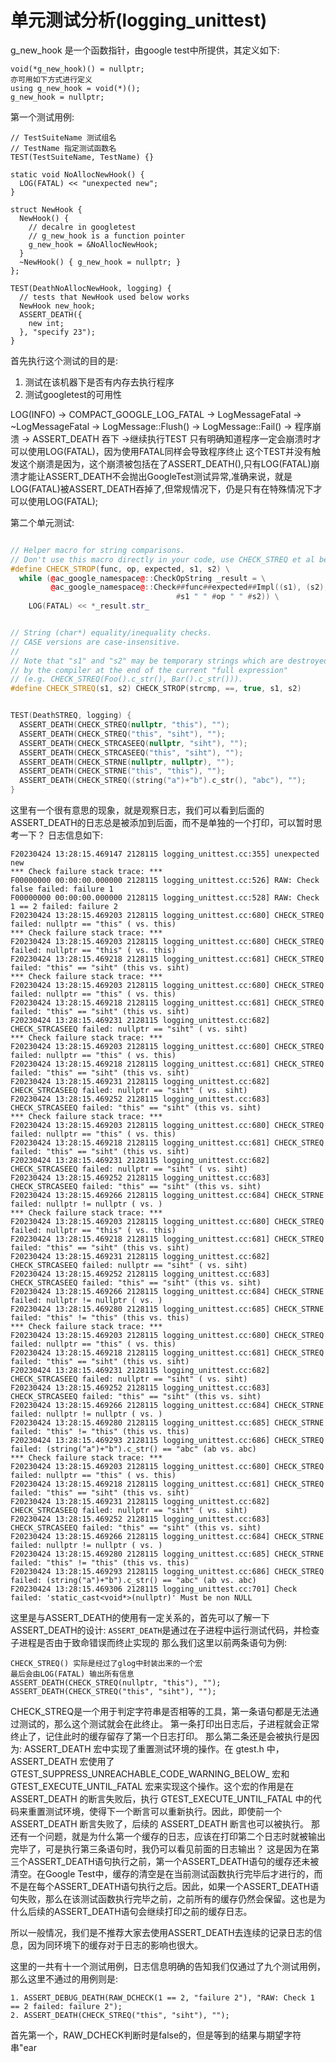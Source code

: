 # 单元测试分析(logging_unittest)

g_new_hook 是一个函数指针，由google test中所提供，其定义如下:
```
void(*g_new_hook)() = nullptr;
亦可用如下方式进行定义
using g_new_hook = void(*)();
g_new_hook = nullptr;
```

第一个测试用例:
```
// TestSuiteName 测试组名
// TestName 指定测试函数名
TEST(TestSuiteName, TestName) {}

static void NoAllocNewHook() {
  LOG(FATAL) << "unexpected new";
}

struct NewHook {
  NewHook() {
    // decalre in googletest 
    // g_new_hook is a function pointer
    g_new_hook = &NoAllocNewHook;
  }
  ~NewHook() { g_new_hook = nullptr; }
};

TEST(DeathNoAllocNewHook, logging) {
  // tests that NewHook used below works
  NewHook new_hook;
  ASSERT_DEATH({
    new int;
  }, "specify 23");
}
```

首先执行这个测试的目的是: 
1. 测试在该机器下是否有内存去执行程序
2. 测试googletest的可用性

LOG(INFO) -> COMPACT_GOOGLE_LOG_FATAL -> LogMessageFatal -> ~LogMessageFatal ->
LogMessage::Flush() -> LogMessage::Fail() -> 程序崩溃 -> ASSERT_DEATH 吞下
->继续执行TEST
只有明确知道程序一定会崩溃时才可以使用LOG(FATAL)，因为使用FATAL同样会导致程序终止
这个TEST并没有触发这个崩溃是因为，这个崩溃被包括在了ASSERT_DEATH(),只有LOG(FATAL)崩溃才能让ASSERT_DEATH不会抛出GoogleTest测试异常,准确来说，就是LOG(FATAL)被ASSERT_DEATH吞掉了,但常规情况下，仍是只有在特殊情况下才可以使用LOG(FATAL);

第二个单元测试:
```c++

// Helper macro for string comparisons.
// Don't use this macro directly in your code, use CHECK_STREQ et al below.
#define CHECK_STROP(func, op, expected, s1, s2) \
  while (@ac_google_namespace@::CheckOpString _result = \
         @ac_google_namespace@::Check##func##expected##Impl((s1), (s2), \
                                     #s1 " " #op " " #s2)) \
    LOG(FATAL) << *_result.str_


// String (char*) equality/inequality checks.
// CASE versions are case-insensitive.
//
// Note that "s1" and "s2" may be temporary strings which are destroyed
// by the compiler at the end of the current "full expression"
// (e.g. CHECK_STREQ(Foo().c_str(), Bar().c_str())).
#define CHECK_STREQ(s1, s2) CHECK_STROP(strcmp, ==, true, s1, s2)


TEST(DeathSTREQ, logging) {
  ASSERT_DEATH(CHECK_STREQ(nullptr, "this"), "");
  ASSERT_DEATH(CHECK_STREQ("this", "siht"), "");
  ASSERT_DEATH(CHECK_STRCASEEQ(nullptr, "siht"), "");
  ASSERT_DEATH(CHECK_STRCASEEQ("this", "siht"), "");
  ASSERT_DEATH(CHECK_STRNE(nullptr, nullptr), "");
  ASSERT_DEATH(CHECK_STRNE("this", "this"), "");
  ASSERT_DEATH(CHECK_STREQ((string("a")+"b").c_str(), "abc"), "");
}
```

这里有一个很有意思的现象，就是观察日志，我们可以看到后面的ASSERT_DEATH的日志总是被添加到后面，而不是单独的一个打印，可以暂时思考一下？
日志信息如下:
```
F20230424 13:28:15.469147 2128115 logging_unittest.cc:355] unexpected new
*** Check failure stack trace: ***
F00000000 00:00:00.000000 2128115 logging_unittest.cc:526] RAW: Check false failed: failure 1
F00000000 00:00:00.000000 2128115 logging_unittest.cc:528] RAW: Check 1 == 2 failed: failure 2
F20230424 13:28:15.469203 2128115 logging_unittest.cc:680] CHECK_STREQ failed: nullptr == "this" ( vs. this)
*** Check failure stack trace: ***
F20230424 13:28:15.469203 2128115 logging_unittest.cc:680] CHECK_STREQ failed: nullptr == "this" ( vs. this)
F20230424 13:28:15.469218 2128115 logging_unittest.cc:681] CHECK_STREQ failed: "this" == "siht" (this vs. siht)
*** Check failure stack trace: ***
F20230424 13:28:15.469203 2128115 logging_unittest.cc:680] CHECK_STREQ failed: nullptr == "this" ( vs. this)
F20230424 13:28:15.469218 2128115 logging_unittest.cc:681] CHECK_STREQ failed: "this" == "siht" (this vs. siht)
F20230424 13:28:15.469231 2128115 logging_unittest.cc:682] CHECK_STRCASEEQ failed: nullptr == "siht" ( vs. siht)
*** Check failure stack trace: ***
F20230424 13:28:15.469203 2128115 logging_unittest.cc:680] CHECK_STREQ failed: nullptr == "this" ( vs. this)
F20230424 13:28:15.469218 2128115 logging_unittest.cc:681] CHECK_STREQ failed: "this" == "siht" (this vs. siht)
F20230424 13:28:15.469231 2128115 logging_unittest.cc:682] CHECK_STRCASEEQ failed: nullptr == "siht" ( vs. siht)
F20230424 13:28:15.469252 2128115 logging_unittest.cc:683] CHECK_STRCASEEQ failed: "this" == "siht" (this vs. siht)
*** Check failure stack trace: ***
F20230424 13:28:15.469203 2128115 logging_unittest.cc:680] CHECK_STREQ failed: nullptr == "this" ( vs. this)
F20230424 13:28:15.469218 2128115 logging_unittest.cc:681] CHECK_STREQ failed: "this" == "siht" (this vs. siht)
F20230424 13:28:15.469231 2128115 logging_unittest.cc:682] CHECK_STRCASEEQ failed: nullptr == "siht" ( vs. siht)
F20230424 13:28:15.469252 2128115 logging_unittest.cc:683] CHECK_STRCASEEQ failed: "this" == "siht" (this vs. siht)
F20230424 13:28:15.469266 2128115 logging_unittest.cc:684] CHECK_STRNE failed: nullptr != nullptr ( vs. )
*** Check failure stack trace: ***
F20230424 13:28:15.469203 2128115 logging_unittest.cc:680] CHECK_STREQ failed: nullptr == "this" ( vs. this)
F20230424 13:28:15.469218 2128115 logging_unittest.cc:681] CHECK_STREQ failed: "this" == "siht" (this vs. siht)
F20230424 13:28:15.469231 2128115 logging_unittest.cc:682] CHECK_STRCASEEQ failed: nullptr == "siht" ( vs. siht)
F20230424 13:28:15.469252 2128115 logging_unittest.cc:683] CHECK_STRCASEEQ failed: "this" == "siht" (this vs. siht)
F20230424 13:28:15.469266 2128115 logging_unittest.cc:684] CHECK_STRNE failed: nullptr != nullptr ( vs. )
F20230424 13:28:15.469280 2128115 logging_unittest.cc:685] CHECK_STRNE failed: "this" != "this" (this vs. this)
*** Check failure stack trace: ***
F20230424 13:28:15.469203 2128115 logging_unittest.cc:680] CHECK_STREQ failed: nullptr == "this" ( vs. this)
F20230424 13:28:15.469218 2128115 logging_unittest.cc:681] CHECK_STREQ failed: "this" == "siht" (this vs. siht)
F20230424 13:28:15.469231 2128115 logging_unittest.cc:682] CHECK_STRCASEEQ failed: nullptr == "siht" ( vs. siht)
F20230424 13:28:15.469252 2128115 logging_unittest.cc:683] CHECK_STRCASEEQ failed: "this" == "siht" (this vs. siht)
F20230424 13:28:15.469266 2128115 logging_unittest.cc:684] CHECK_STRNE failed: nullptr != nullptr ( vs. )
F20230424 13:28:15.469280 2128115 logging_unittest.cc:685] CHECK_STRNE failed: "this" != "this" (this vs. this)
F20230424 13:28:15.469293 2128115 logging_unittest.cc:686] CHECK_STREQ failed: (string("a")+"b").c_str() == "abc" (ab vs. abc)
*** Check failure stack trace: ***
F20230424 13:28:15.469203 2128115 logging_unittest.cc:680] CHECK_STREQ failed: nullptr == "this" ( vs. this)
F20230424 13:28:15.469218 2128115 logging_unittest.cc:681] CHECK_STREQ failed: "this" == "siht" (this vs. siht)
F20230424 13:28:15.469231 2128115 logging_unittest.cc:682] CHECK_STRCASEEQ failed: nullptr == "siht" ( vs. siht)
F20230424 13:28:15.469252 2128115 logging_unittest.cc:683] CHECK_STRCASEEQ failed: "this" == "siht" (this vs. siht)
F20230424 13:28:15.469266 2128115 logging_unittest.cc:684] CHECK_STRNE failed: nullptr != nullptr ( vs. )
F20230424 13:28:15.469280 2128115 logging_unittest.cc:685] CHECK_STRNE failed: "this" != "this" (this vs. this)
F20230424 13:28:15.469293 2128115 logging_unittest.cc:686] CHECK_STREQ failed: (string("a")+"b").c_str() == "abc" (ab vs. abc)
F20230424 13:28:15.469306 2128115 logging_unittest.cc:701] Check failed: 'static_cast<void*>(nullptr)' Must be non NULL
```

这里是与ASSERT_DEATH的使用有一定关系的，首先可以了解一下ASSERT_DEATH的设计:
<code>ASSERT_DEATH</code>是通过在子进程中运行测试代码，并检查子进程是否由于致命错误而终止实现的
那么我们这里以前两条语句为例:
```
CHECK_STREQ() 实际是经过了glog中封装出来的一个宏
最后会由LOG(FATAL) 输出所有信息
ASSERT_DEATH(CHECK_STREQ(nullptr, "this"), "");
ASSERT_DEATH(CHECK_STREQ("this", "siht"), "");
```
CHECK_STREQ是一个用于判定字符串是否相等的工具，第一条语句都是无法通过测试的，那么这个测试就会在此终止。
第一条打印出日志后，子进程就会正常终止了，记住此时的缓存留存了第一个日志打印。
那么第二条还是会被执行是因为:
ASSERT_DEATH 宏中实现了重置测试环境的操作。在 gtest.h 中，ASSERT_DEATH 宏使用了 GTEST_SUPPRESS_UNREACHABLE_CODE_WARNING_BELOW_ 宏和 GTEST_EXECUTE_UNTIL_FATAL 宏来实现这个操作。这个宏的作用是在 ASSERT_DEATH 的断言失败后，执行 GTEST_EXECUTE_UNTIL_FATAL 中的代码来重置测试环境，使得下一个断言可以重新执行。因此，即使前一个 ASSERT_DEATH 断言失败了，后续的 ASSERT_DEATH 断言也可以被执行。
那还有一个问题，就是为什么第一个缓存的日志，应该在打印第二个日志时就被输出完毕了，可是执行第三条语句时，我仍可以看见前面的日志输出？
这是因为在第三个ASSERT_DEATH语句执行之前，第一个ASSERT_DEATH语句的缓存还未被清空。在Google Test中，缓存的清空是在当前测试函数执行完毕后才进行的，而不是在每个ASSERT_DEATH语句执行之后。因此，如果一个ASSERT_DEATH语句失败，那么在该测试函数执行完毕之前，之前所有的缓存仍然会保留。这也是为什么后续的ASSERT_DEATH语句会继续打印之前的缓存日志。

所以一般情况，我们是不推荐大家去使用ASSERT_DEATH去连续的记录日志的信息，因为同环境下的缓存对于日志的影响也很大。


这里的一共有十一个测试用例，日志信息明确的告知我们仅通过了九个测试用例，那么这里不通过的用例则是:
```
1. ASSERT_DEBUG_DEATH(RAW_DCHECK(1 == 2, "failure 2"), "RAW: Check 1 == 2 failed: failure 2");
2. ASSERT_DEATH(CHECK_STREQ("this", "siht"), "");
```

首先第一个，RAW_DCHECK判断时是false的，但是等到的结果与期望字符串"ear
